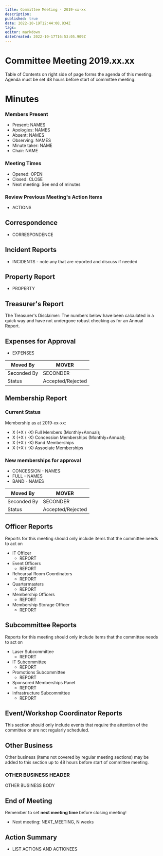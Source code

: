 ```yaml
---
title: Committee Meeting - 2019-xx-xx
description: 
published: true
date: 2022-10-19T12:44:08.834Z
tags: 
editor: markdown
dateCreated: 2022-10-17T16:53:05.909Z
---
```


# Committee Meeting 2019.xx.xx

Table of Contents on right side of page forms the agenda of this meeting. Agenda must be set 48 hours before start of committee meeting.

# Minutes

### Members Present

-   Present: NAMES
-   Apologies: NAMES
-   Absent: NAMES
-   Observing: NAMES
-   Minute taker: NAME
-   Chair: NAME

### Meeting Times

-   Opened: OPEN
-   Closed: CLOSE
-   Next meeting: See end of minutes

### Review Previous Meeting's Action Items

-   ACTIONS

## Correspondence

-   CORRESPONDENCE

## Incident Reports

-   INCIDENTS - note any that are reported and discuss if needed

## Property Report

-   PROPERTY

## Treasurer's Report

The Treasurer's Disclaimer: The numbers below have been calculated in a quick way and have not undergone robust checking as for an Annual Report.

## Expenses for Approval

-   EXPENSES

| Moved By    | MOVER             |
|-------------|-------------------|
| Seconded By | SECONDER          |
| Status      | Accepted/Rejected |

## Membership Report

### Current Status

Membership as at 2019-xx-xx:

-   X (+X / -X) Full Members (Monthly+Annual);
-   X (+X / -X) Concession Memberships (Monthly+Annual);
-   X (+X / -X) Band Memberships
-   X (+X / -X) Associate Memberships

### New memberships for approval

-   CONCESSION - NAMES
-   FULL - NAMES
-   BAND - NAMES

| Moved By    | MOVER             |
|-------------|-------------------|
| Seconded By | SECONDER          |
| Status      | Accepted/Rejected |

## Officer Reports

Reports for this meeting should only include items that the committee needs to act on

-   IT Officer
    -   REPORT
-   Event Officers
    -   REPORT
-   Rehearsal Room Coordinators
    -   REPORT
-   Quartermasters
    -   REPORT
-   Membership Officers
    -   REPORT
-   Membership Storage Officer
    -   REPORT

## Subcommittee Reports

Reports for this meeting should only include items that the committee needs to act on

-   Laser Subcommittee
    -   REPORT
-   IT Subcommittee
    -   REPORT
-   Promotions Subcommittee
    -   REPORT
-   Sponsored Memberships Panel
    -   REPORT
-   Infrastructure Subcommittee
    -   REPORT

## Event/Workshop Coordinator Reports

This section should only include events that require the attention of the committee or are not regularly scheduled.

## Other Business

Other business (items not covered by regular meeting sections) may be added to this section up to 48 hours before start of committee meeting.

### OTHER BUSINESS HEADER

OTHER BUSINESS BODY

## End of Meeting

Remember to set **next meeting time** before closing meeting!

-   Next meeting: NEXT_MEETING, N weeks

## Action Summary

-   LIST ACTIONS AND ACTIONEES
